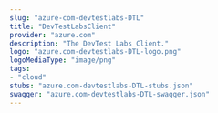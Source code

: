 ```yaml
---
slug: "azure-com-devtestlabs-DTL"
title: "DevTestLabsClient"
provider: "azure.com"
description: "The DevTest Labs Client."
logo: "azure.com-devtestlabs-DTL-logo.png"
logoMediaType: "image/png"
tags:
- "cloud"
stubs: "azure.com-devtestlabs-DTL-stubs.json"
swagger: "azure.com-devtestlabs-DTL-swagger.json"
---
```

